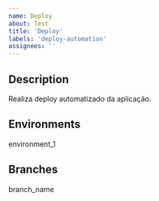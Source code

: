 ```yaml
---
name: Deploy
about: Test
title: 'Deploy'
labels: 'deploy-automation'
assignees: ''
---
```


## Description
Realiza deploy automatizado da aplicação.

## Environments
environment_1

## Branches
branch_name